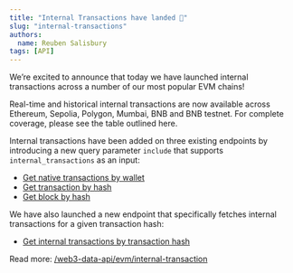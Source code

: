 ```yaml
---
title: "Internal Transactions have landed 🎉"
slug: "internal-transactions"
authors:
  name: Reuben Salisbury
tags: [API]
---
```


We’re excited to announce that today we have launched internal transactions across a number of our most popular EVM chains!

Real-time and historical internal transactions are now available across Ethereum, Sepolia, Polygon, Mumbai, BNB and BNB testnet. For complete coverage, please see the table outlined here.

Internal transactions have been added on three existing endpoints by introducing a new query parameter `include` that supports `internal_transactions` as an input:

- [Get native transactions by wallet](/web3-data-api/evm/reference/get-wallet-transactions)
- [Get transaction by hash](/web3-data-api/evm/reference/get-transaction)
- [Get block by hash](/web3-data-api/evm/reference/get-block)

We have also launched a new endpoint that specifically fetches internal transactions for a given transaction hash:

- [Get internal transactions by transaction hash](/web3-data-api/evm/reference/get-internal-transactions)

Read more: [/web3-data-api/evm/internal-transaction](/web3-data-api/evm/internal-transactions)
